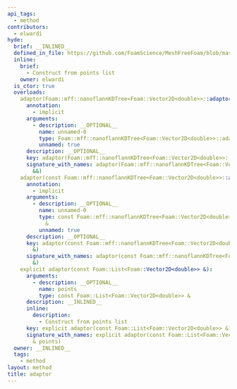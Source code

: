 ```yaml
---
api_tags:
  - method
contributors:
  - elwardi
hyde:
  brief: __INLINED__
  defined_in_file: https://github.com/FoamScience/MeshFreeFoam/blob/master/src/meshfree/kdTrees/nanoflannKDTree/nanoflannKDTree.H
  inline:
    brief:
      - Construct from points list
    owner: elwardi
  is_ctor: true
  overloads:
    adaptor(Foam::mff::nanoflannKDTree<Foam::Vector2D<double>>::adaptor &&):
      annotation:
        - implicit
      arguments:
        - description: __OPTIONAL__
          name: unnamed-0
          type: Foam::mff::nanoflannKDTree<Foam::Vector2D<double>>::adaptor &&
          unnamed: true
      description: __OPTIONAL__
      key: adaptor(Foam::mff::nanoflannKDTree<Foam::Vector2D<double>>::adaptor &&)
      signature_with_names: adaptor(Foam::mff::nanoflannKDTree<Foam::Vector2D<double>>::adaptor
        &&)
    adaptor(const Foam::mff::nanoflannKDTree<Foam::Vector2D<double>>::adaptor &):
      annotation:
        - implicit
      arguments:
        - description: __OPTIONAL__
          name: unnamed-0
          type: const Foam::mff::nanoflannKDTree<Foam::Vector2D<double>>::adaptor
            &
          unnamed: true
      description: __OPTIONAL__
      key: adaptor(const Foam::mff::nanoflannKDTree<Foam::Vector2D<double>>::adaptor
        &)
      signature_with_names: adaptor(const Foam::mff::nanoflannKDTree<Foam::Vector2D<double>>::adaptor
        &)
    explicit adaptor(const Foam::List<Foam::Vector2D<double>> &):
      arguments:
        - description: __OPTIONAL__
          name: points
          type: const Foam::List<Foam::Vector2D<double>> &
      description: __INLINED__
      inline:
        description:
          - Construct from points list
      key: explicit adaptor(const Foam::List<Foam::Vector2D<double>> &)
      signature_with_names: explicit adaptor(const Foam::List<Foam::Vector2D<double>>
        & points)
  owner: __INLINED__
  tags:
    - method
layout: method
title: adaptor
---
```


